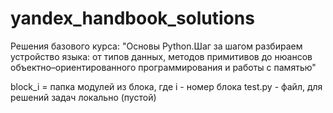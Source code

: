 # yandex_handbook_solutions
Решения базового курса: "Основы Python.Шаг за шагом разбираем устройство языка: от типов данных, методов примитивов до нюансов объектно–ориентированного программирования и работы с памятью"

block_i = папка модулей из блока, где i - номер блока
test.py - файл, для решений задач локально (пустой)
